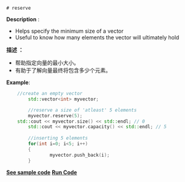 	# reserve

**Description** :
- Helps specify the minimum size of a vector
- Useful to know how many elements the vector will ultimately hold

**描述 ：**
- 帮助指定向量的最小大小。
- 有助于了解向量最终将包含多少个元素。

**Example**:
```cpp
	//create an empty vector
        std::vector<int> myvector;

        //reserve a size of 'atleast' 5 elements
        myvector.reserve(5);
	std::cout << myvector.size() << std::endl; // 0
    	std::cout << myvector.capacity() << std::endl; // 5
	
        //inserting 5 elements
        for(int i=0; i<5; i++)
        {
                myvector.push_back(i);
        }
```

**[See sample code](..snippets/vector/reserve.cpp)**
**[Run Code](https://rextester.com/AMLWGW9232)**

